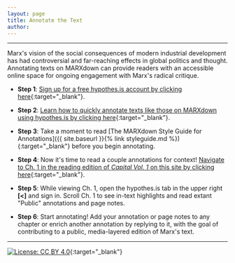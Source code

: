 ```yaml
---
layout: page
title: Annotate the Text
author:
---
```


* * *

Marx's vision of the social consequences of modern industrial development has had controversial and far-reaching effects in global politics and thought. Annotating texts on MARXdown can provide readers with an accessible online space for ongoing engagement with Marx's radical critique.

* **Step 1**: [Sign up for a free hypothes.is account by clicking here](https://web.hypothes.is/start/){:target="_blank"}.

* **Step 2**: [Learn how to quickly annotate texts like those on MARXdown using hypothes.is by clicking here](https://web.hypothes.is/quick-start-guide-for-students/){:target="_blank"}.

* **Step 3**: Take a moment to read [The MARXdown Style Guide for Annotations]({{ site.baseurl }}{% link styleguide.md %}){:target="_blank"} before you begin annotating.

* **Step 4**: Now it's time to read a couple annotations for context! [Navigate to Ch. 1 in the reading edition of *Capital Vol. 1* on this site by clicking here](https://marxdown.github.io/texts/ch01/){:target="_blank"}.

* **Step 5**: While viewing Ch. 1, open the hypothes.is tab in the upper right **[<]** and sign in. Scroll Ch. 1 to see in-text highlights and read extant "Public" annotations and page notes.

* **Step 6**: Start annotating! Add your annotation or page notes to any chapter or enrich another annotation by replying to it, with the goal of contributing to a public, media-layered edition of Marx's text.

* * *

[![License: CC BY 4.0](https://img.shields.io/badge/License-CC%20BY%204.0-lightgrey.svg)](https://creativecommons.org/licenses/by/4.0/){:target="_blank"}
